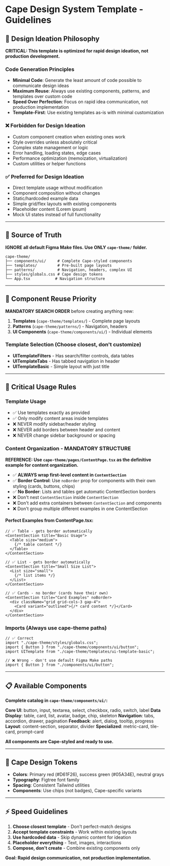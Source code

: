 # Cape Design System Template - Guidelines

## 🚀 Design Ideation Philosophy

**CRITICAL: This template is optimized for rapid design ideation, not production development.**

### Code Generation Principles
- **Minimal Code**: Generate the least amount of code possible to communicate design ideas
- **Maximum Reuse**: Always use existing components, patterns, and templates over custom code
- **Speed Over Perfection**: Focus on rapid idea communication, not production implementation
- **Template-First**: Use existing templates as-is with minimal customization

### ❌ Forbidden for Design Ideation
- Custom component creation when existing ones work
- Style overrides unless absolutely critical
- Complex state management or logic
- Error handling, loading states, edge cases
- Performance optimization (memoization, virtualization)
- Custom utilities or helper functions

### ✅ Preferred for Design Ideation
- Direct template usage without modification
- Component composition without changes
- Static/hardcoded example data
- Simple grid/flex layouts with existing components
- Placeholder content (Lorem ipsum)
- Mock UI states instead of full functionality

---

## 📂 Source of Truth

**IGNORE all default Figma Make files. Use ONLY `cape-theme/` folder.**

```
cape-theme/
├── components/ui/     # Complete Cape-styled components
├── templates/         # Pre-built page layouts
├── patterns/          # Navigation, headers, complex UI
├── styles/globals.css # Cape design tokens
└── App.tsx           # Navigation structure
```

---

## 🎯 Component Reuse Priority

**MANDATORY SEARCH ORDER** before creating anything new:

1. **Templates** (`cape-theme/templates/`) - Complete page layouts
2. **Patterns** (`cape-theme/patterns/`) - Navigation, headers
3. **UI Components** (`cape-theme/components/ui/`) - Individual elements

### Template Selection (Choose closest, don't customize)
- **UITemplateFilters** - Has search/filter controls, data tables
- **UITemplateTabs** - Has tabbed navigation in header
- **UITemplateBasic** - Simple layout with just title

---

## 🔧 Critical Usage Rules

### Template Usage
- ✅ Use templates exactly as provided
- ✅ Only modify content areas inside templates
- ❌ NEVER modify sidebar/header styling
- ❌ NEVER add borders between header and content
- ❌ NEVER change sidebar background or spacing

### Content Organization - MANDATORY STRUCTURE

**REFERENCE: Use `cape-theme/pages/ContentPage.tsx` as the definitive example for content organization.**
- ✅ **ALWAYS wrap first-level content in `ContentSection`**
- ✅ **Border Control**: Use `noBorder` prop for components with their own styling (cards, buttons, chips)
- ✅ **No Border**: Lists and tables get automatic ContentSection borders
- ❌ Don't nest `ContentSection` inside `ContentSection`
- ❌ Don't add extra containers between `ContentSection` and components
- ❌ Don't group multiple different examples in one ContentSection

#### Perfect Examples from ContentPage.tsx:
```tsx
// ✅ Table - gets border automatically
<ContentSection title="Basic Usage">
  <Table size="medium">
    {/* table content */}
  </Table>
</ContentSection>

// ✅ List - gets border automatically
<ContentSection title="Small Size List">
  <List size="small">
    {/* list items */}
  </List>
</ContentSection>

// ✅ Cards - no border (cards have their own)
<ContentSection title="Card Examples" noBorder>
  <div className="grid grid-cols-3 gap-4">
    <Card variant="outlined">{/* card content */}</Card>
  </div>
</ContentSection>
```

### Imports (Always use cape-theme paths)
```tsx
// ✅ Correct
import "./cape-theme/styles/globals.css";
import { Button } from "./cape-theme/components/ui/button";
import UITemplate from "./cape-theme/templates/ui-template-basic";

// ❌ Wrong - don't use default Figma Make paths
import { Button } from "./components/ui/button";
```

---

## 📋 Available Components

**Complete catalog in `cape-theme/components/ui/`:**

**Core UI**: button, input, textarea, select, checkbox, radio, switch, label
**Data Display**: table, card, list, avatar, badge, chip, skeleton
**Navigation**: tabs, accordion, drawer, pagination
**Feedback**: alert, dialog, tooltip, progress
**Layout**: content-section, separator, divider
**Specialized**: metric-card, tile-card, prompt-card

**All components are Cape-styled and ready to use.**

---

## 🎨 Cape Design Tokens

- **Colors**: Primary red (#D61F26), success green (#05A34E), neutral grays
- **Typography**: Figtree font family
- **Spacing**: Consistent Tailwind utilities
- **Components**: Use chips (not badges), Cape-specific variants

---

## ⚡ Speed Guidelines

1. **Choose closest template** - Don't perfect-match designs
2. **Accept template constraints** - Work within existing layouts
3. **Use hardcoded data** - Skip dynamic content for ideation
4. **Placeholder everything** - Text, images, interactions
5. **Compose, don't create** - Combine existing components only

**Goal: Rapid design communication, not production implementation.**